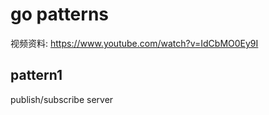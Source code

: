 # go patterns

视频资料: https://www.youtube.com/watch?v=IdCbMO0Ey9I

## pattern1

publish/subscribe server